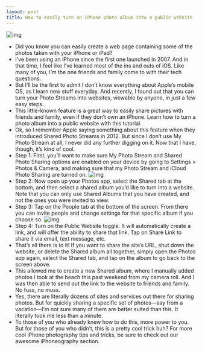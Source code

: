 ```yaml
---
layout: post
title: How to easily turn an iPhone photo album into a public website
---
```

![img](http://media.idownloadblog.com/wp-content/uploads/2013/03/Shared-photo-album-website.jpg)
* Did you know you can easily create a web page containing some of the photos taken with your iPhone or iPad?
* I’ve been using an iPhone since the first one launched in 2007. And in that time, I feel like I’ve learned most of the ins and outs of iOS. Like many of you, I’m the one friends and family come to with their tech questions.
* But I’ll be the first to admit I don’t know everything about Apple’s mobile OS, as I learn new stuff everyday. And recently, I found out that you can turn your Photo Streams into websites, viewable by anyone, in just a few easy steps.
* This little-known feature is a great way to easily share pictures with friends and family, even if they don’t own an iPhone. Learn how to turn a photo album into a public website with this tutorial.
* Ok, so I remember Apple saying something about this feature when they introduced Shared Photo Streams in 2012. But since I don’t use My Photo Stream at all, I never did any further digging on it. Now that I have, though, it’s kind of cool.
* Step 1: First, you’ll want to make sure My Photo Stream and Shared Photo Sharing options are enabled on your device by going to Settings > Photos & Camera, and making sure that my Photo Stream and iCloud Photo Sharing are turned on.
![img](http://media.idownloadblog.com/wp-content/uploads/2013/03/iCloud-Photo-sharing-on.png)
* Step 2: Now open up your Photos app, select the Shared tab at the bottom, and then select a shared album you’d like to turn into a website. Note that you can only use Shared Albums that you have created, and not the ones you were invited to view.
* Step 3: Tap on the People tab at the bottom of the screen. From there you can invite people and change settings for that specific album if you choose so.
![img](http://media.idownloadblog.com/wp-content/uploads/2013/03/Shared-album-public-website.png)
* Step 4: Turn on the Public Website toggle. It will automatically create a link, and will offer the ability to share that link. Tap on Share Link to share it via email, text message, etc.
* That’s all there is to it! If you want to share the site’s URL, shut down the website, or delete the Shared album all together, simply open the Photos app again, select the Shared tab, and tap on the album to go back to the screen above.
* This allowed me to create a new Shared album, where I manually added photos I took at the beach this past weekend from my camera roll. And I was then able to send out the link to the website to friends and family. No fuss, no muss.
* Yes, there are literally dozens of sites and services out there for sharing photos. But for quickly sharing a specific set of photos—say from a vacation—I’m not sure many of them are better suited than this. It literally took me less than a minute.
* To those of you who already knew how to do this, more power to you. But for those of you who didn’t, this is a pretty cool trick huh? For more cool iPhone photography tips and tricks, be sure to check out our awesome iPhoneography section.

